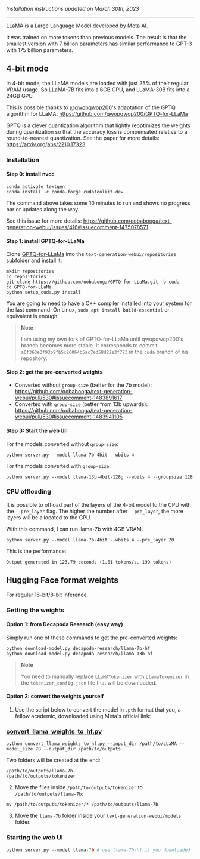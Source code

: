*Installation instructions updated on March 30th, 2023*

-----

LLaMA is a Large Language Model developed by Meta AI. 

It was trained on more tokens than previous models. The result is that the smallest version with 7 billion parameters has similar performance to GPT-3 with 175 billion parameters.

## 4-bit mode

In 4-bit mode, the LLaMA models are loaded with just 25% of their regular VRAM usage. So LLaMA-7B fits into a 6GB GPU, and LLaMA-30B fits into a 24GB GPU.

This is possible thanks to [@qwopqwop200](https://github.com/qwopqwop200/GPTQ-for-LLaMa)'s adaptation of the GPTQ algorithm for LLaMA: https://github.com/qwopqwop200/GPTQ-for-LLaMa

GPTQ is a clever quantization algorithm that lightly reoptimizes the weights during quantization so that the accuracy loss is compensated relative to a round-to-nearest quantization. See the paper for more details: https://arxiv.org/abs/2210.17323

### Installation

#### Step 0: install nvcc

```
conda activate textgen
conda install -c conda-forge cudatoolkit-dev
```

The command above takes some 10 minutes to run and shows no progress bar or updates along the way.

See this issue for more details: https://github.com/oobabooga/text-generation-webui/issues/416#issuecomment-1475078571

#### Step 1: install GPTQ-for-LLaMa

Clone [GPTQ-for-LLaMa](https://github.com/qwopqwop200/GPTQ-for-LLaMa) into the `text-generation-webui/repositories` subfolder and install it:

```
mkdir repositories
cd repositories
git clone https://github.com/oobabooga/GPTQ-for-LLaMa.git -b cuda
cd GPTQ-for-LLaMa
python setup_cuda.py install
```

You are going to need to have a C++ compiler installed into your system for the last command. On Linux, `sudo apt install build-essential` or equivalent is enough.

> **Note**
> 
> I am using my own fork of GPTQ-for-LLaMa until qwopqwop200's branch becomes more stable. It corresponds to commit `a6f363e3f93b9fb5c26064b5ac7ed58d22e3f773` in the `cuda` branch of his repository.

#### Step 2: get the pre-converted weights

* Converted without `group-size` (better for the 7b model): https://github.com/oobabooga/text-generation-webui/pull/530#issuecomment-1483891617
* Converted with `group-size` (better from 13b upwards): https://github.com/oobabooga/text-generation-webui/pull/530#issuecomment-1483941105 

#### Step 3: Start the web UI:

For the models converted without `group-size`:

```
python server.py --model llama-7b-4bit --wbits 4 
```

For the models converted with `group-size`:

```
python server.py --model llama-13b-4bit-128g --wbits 4 --groupsize 128 
```

### CPU offloading

It is possible to offload part of the layers of the 4-bit model to the CPU with the `--pre_layer` flag. The higher the number after `--pre_layer`, the more layers will be allocated to the GPU.

With this command, I can run llama-7b with 4GB VRAM:

```
python server.py --model llama-7b-4bit --wbits 4 --pre_layer 20
```

This is the performance:

```
Output generated in 123.79 seconds (1.61 tokens/s, 199 tokens)
```
## Hugging Face format weights

For regular 16-bit/8-bit inference.

### Getting the weights

#### Option 1: from Decapoda Research (easy way)

Simply run one of these commands to get the pre-converted weights:

```
python download-model.py decapoda-research/llama-7b-hf
python download-model.py decapoda-research/llama-13b-hf
```

> **Note**
> 
> You need to manually replace `LLaMATokenizer` with `LlamaTokenizer` in the `tokenizer_config.json` file that will be downloaded.

#### Option 2: convert the weights yourself

1. Use the script below to convert the model in `.pth` format that you, a fellow academic, downloaded using Meta's official link:

### [convert_llama_weights_to_hf.py](https://github.com/huggingface/transformers/blob/main/src/transformers/models/llama/convert_llama_weights_to_hf.py)

```
python convert_llama_weights_to_hf.py --input_dir /path/to/LLaMA --model_size 7B --output_dir /path/to/outputs
```

Two folders will be created at the end:

```
/path/to/outputs/llama-7b
/path/to/outputs/tokenizer
```

2. Move the files inside `/path/to/outputs/tokenizer` to `/path/to/outputs/llama-7b`:

```
mv /path/to/outputs/tokenizer/* /path/to/outputs/llama-7b
```

3. Move the `llama-7b` folder inside your `text-generation-webui/models` folder.

### Starting the web UI

```python
python server.py --model llama-7b # use llama-7b-hf if you downloaded from decapoda
```